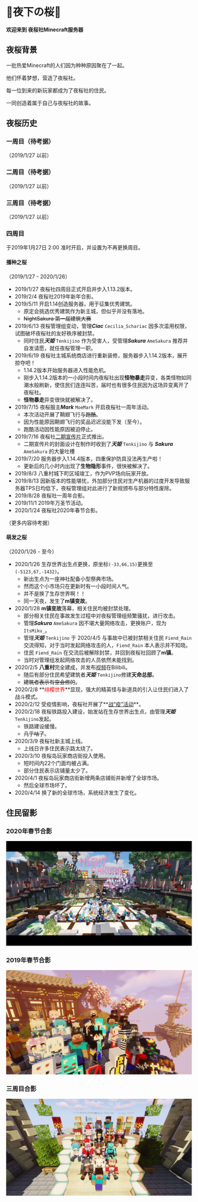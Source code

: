 # 🌸夜下の桜🌸

**欢迎来到 夜桜社Minecraft服务器**

## 夜桜背景

一批热爱Minecraft的人们因为种种原因聚在了一起。

他们怀着梦想，营造了夜桜社。

每一位到来的新玩家都成为了夜桜社的住民。

一同创造着属于自己与夜桜社的故事。

## 夜桜历史

### 一周目（待考据）

（2019/1/27 以前）

### 二周目（待考据）

（2019/1/27 以前）

### 三周目（待考据）

（2019/1/27 以前）

### 四周目

于2019年1月27日 2:00 准时开启，并设置为不再更换周目。

#### 播种之桜

（2019/1/27 - 2020/1/26）  

- 2019/1/27 夜桜社四周目正式开启并步入1.13.2版本。
- 2019/2/4 夜桜社2019年新年合影。
- 2019/5/11 开启1.14创造服务器，用于征集优秀建筑。
    - 原定会挑选优秀建筑作为新主城，但似乎并没有落地。
    - ~~NightSakura 第一届建筑大赛~~
- 2019/6/13 夜桜管理组变动，管理***Ciac*** `Cecilia_Schariac` 因多次滥用权限，试图破坏夜桜社的友好秩序被封禁。
    - 同时住民***天姫*** `Tenkijino` 作为受害人，受管理***Sakura*** `AmeSakura` 推荐并自发请愿，就任夜桜管理一职。
- 2019/6/19 夜桜社主城系统商店进行重新装修，服务器步入1.14.2版本，展开掠夺吧！
    - 1.14.2版本开始服务器进入性能危机。
    - 刚步入1.14.2版本的一小段时间内夜桜社出现**怪物暴走**异变，各类怪物如同潮水般刷新，使住民们连连叫苦，届时也有很多住民因为这场异变离开了夜桜社。
    - **怪物暴走**异变很快就被解决了。
- 2019/7/15 夜桜服主***Mark*** `MoeMark` 开启夜桜社一周年活动。
    - 本次活动开展了鞘翅飞行与~~跑酷~~。
    - 因为性能原因鞘翅飞行的奖品迟迟没能下发（至今）。
    - 跑酷活动因性能原因被迫停止。
- 2019/7/16 夜桜社[二期宣传片](https://www.bilibili.com/video/av59467430)正式推出。
    - 二期宣传片的封面设计在制作时收到了***天姫*** `Tenkijino` 与 ***Sakura*** `AmeSakura` 的大量吐槽
- 2019/7/20 服务器步入1.14.4版本，四重保护防具没法再生产啦！
    - 更新后的几小时内出现了**生物隐形**事件，很快被解决了。
- 2019/8/3 八重村城下町区域竣工，作为PVP场向玩家开放。
- 2019/8/13 因新版本的性能堪忧，外加部分住民对生产机器的过度开发导致服务器TPS日均低下，夜桜管理组对此进行了新规颁布与部分特性废除。
- 2019/8/28 夜桜社一周年合影。
- 2019/11/1 2019年万圣节活动。
- 2020/1/24 夜桜社2020年春节合影。

（更多内容待考据）

#### 萌发之桜

（2020/1/26 - 至今）

- 2020/1/26 生存世界出生点更换，原坐标`(-33,66,15)`更换至`(-5123,67,-1432)`。
    - 新出生点为一座神社配备小型祭典市场。
    - 然而这个小市场只在更新时有一小段时间人气。
    - 并不是换了生存世界啊！！
    - 同一天夜，发生了**m镇变故**。
- 2020/1/28 **m镇变故**落幕，相关住民均被封禁处理。
    - 部分相关住民在事故发生过程中对夜桜管理组频繁骚扰，进行攻击。
    - 管理***Sakura*** `AmeSakura` 因不堪大量网络攻击，更换账户，现为 `ItsMiku_`。
    - 管理***天姫*** `Tenkijino` 于 2020/4/5 与事故中已被封禁相关住民 `Fiend_Rain` 交流得知，对于当时发起网络攻击的人，`Fiend_Rain` 本人表示并不知晓。
    - 住民 `Fiend_Rain` 在交流后被解除封禁，并回到夜桜社回顾了**m镇**。
    - 当时对管理组发起网络攻击的人员依然未能找到。
- 2020/2/5 **八重村**完全建成，并发布[视频](https://www.bilibili.com/video/BV1d7411p7GB)在Bilibili。
    - 随后有部分住民希望建筑者***天姫*** `Tenkijino`修建**天命总部**。
    - ~~建筑者表示有空会修的~~。
- 2020/2/8 **<span style="color: #ff0000;">绯樱世界</span>**显现，强大的精英怪与新道具的引入让住民们进入了战斗模式。
- 2020/2/12 受疫情影响，夜桜社开展了**[战“疫”活动](https://www.9sakura.com/%e6%88%98%e7%96%ab%e6%b4%bb%e5%8a%a8.html)**。
- 2020/2/18 夜桜铁路投入建设，始发站在生存世界出生点，由管理***天姫*** `Tenkijino`发起。
    - 铁路建设缓慢。
    - ~~几乎咕了~~。
- 2020/3/9 夜桜社新主城上线。
    - 上线日许多住民表示路太绕了。
- 2020/3/10 夜桜岛玩家商店街投入使用。
    - 短时间内22个门面均被占满。
    - 部分住民表示店铺量太少了。
- 2020/4/1 夜桜岛玩家商店街新增两条店铺街并新增了全球市场。
    - 然后全球市场坏了。
- 2020/4/14 换了新的全球市场，系统经济发生了变化。

## 住民留影

### 2020年春节合影

![2020SF](../../_image/player/2020SF.png)

### 2019年春节合影

![2019SF](../../_image/player/2019SF.png)

### 三周目合影

![3rd](../../_image/player/3rd.png)
